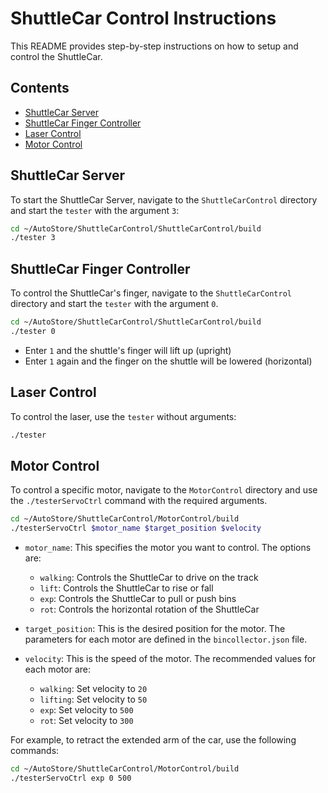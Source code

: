 # ShuttleCar Control Instructions

This README provides step-by-step instructions on how to setup and control the ShuttleCar. 

## Contents

- [ShuttleCar Server](#shuttlecar-server)
- [ShuttleCar Finger Controller](#shuttlecar-finger-controller)
- [Laser Control](#laser-control)
- [Motor Control](#motor-control)

## ShuttleCar Server

To start the ShuttleCar Server, navigate to the `ShuttleCarControl` directory and start the `tester` with the argument `3`:

```bash
cd ~/AutoStore/ShuttleCarControl/ShuttleCarControl/build
./tester 3
```

## ShuttleCar Finger Controller

To control the ShuttleCar's finger, navigate to the `ShuttleCarControl` directory and start the `tester` with the argument `0`. 

```bash
cd ~/AutoStore/ShuttleCarControl/ShuttleCarControl/build
./tester 0
```

- Enter `1` and the shuttle's finger will lift up (upright)
- Enter `1` again and the finger on the shuttle will be lowered (horizontal)

## Laser Control

To control the laser, use the `tester` without arguments:

```bash
./tester
```

## Motor Control

To control a specific motor, navigate to the `MotorControl` directory and use the `./testerServoCtrl` command with the required arguments.

```bash
cd ~/AutoStore/ShuttleCarControl/MotorControl/build
./testerServoCtrl $motor_name $target_position $velocity
```

- `motor_name`: This specifies the motor you want to control. The options are:
  - `walking`: Controls the ShuttleCar to drive on the track
  - `lift`: Controls the ShuttleCar to rise or fall
  - `exp`: Controls the ShuttleCar to pull or push bins
  - `rot`: Controls the horizontal rotation of the ShuttleCar

- `target_position`: This is the desired position for the motor. The parameters for each motor are defined in the `bincollector.json` file.

- `velocity`: This is the speed of the motor. The recommended values for each motor are:
  - `walking`: Set velocity to `20`
  - `lifting`: Set velocity to `50`
  - `exp`: Set velocity to `500`
  - `rot`: Set velocity to `300`

For example, to retract the extended arm of the car, use the following commands:

```bash
cd ~/AutoStore/ShuttleCarControl/MotorControl/build
./testerServoCtrl exp 0 500
```
